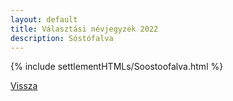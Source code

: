 ```yaml
---
layout: default
title: Választási névjegyzék 2022
description: Sóstófalva
---
```


{% include settlementHTMLs/Soostoofalva.html %}

[Vissza](../)